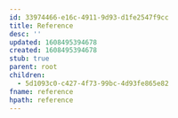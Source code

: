 ```yaml
---
id: 33974466-e16c-4911-9d93-d1fe2547f9cc
title: Reference
desc: ''
updated: 1608495394678
created: 1608495394678
stub: true
parent: root
children:
  - 5d1093c0-c427-4f73-99bc-4d93fe865e82
fname: reference
hpath: reference
---
```



